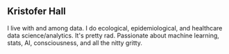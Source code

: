 ## Kristofer Hall

I live with and among data. I do ecological, epidemiological, and healthcare data science/analytics. It's pretty rad. Passionate about machine learning, stats, AI, consciousness, and all the nitty gritty. 

<!--I am a data scientist/analyst and the Information Manager for the Sevilleta Long Term Ecological Research Program based out of the University of New Mexico. -->

<!--
**kristoferhall/kristoferhall** is a ✨ _special_ ✨ repository because its `README.md` (this file) appears on your GitHub profile.

Here are some ideas to get you started:

- 🔭 I’m currently working on ...
- 🌱 I’m currently learning ...
- 👯 I’m looking to collaborate on ...
- 🤔 I’m looking for help with ...
- 💬 Ask me about ...
- 📫 How to reach me: ...
- 😄 Pronouns: ...
- ⚡ Fun fact: ...
-->

